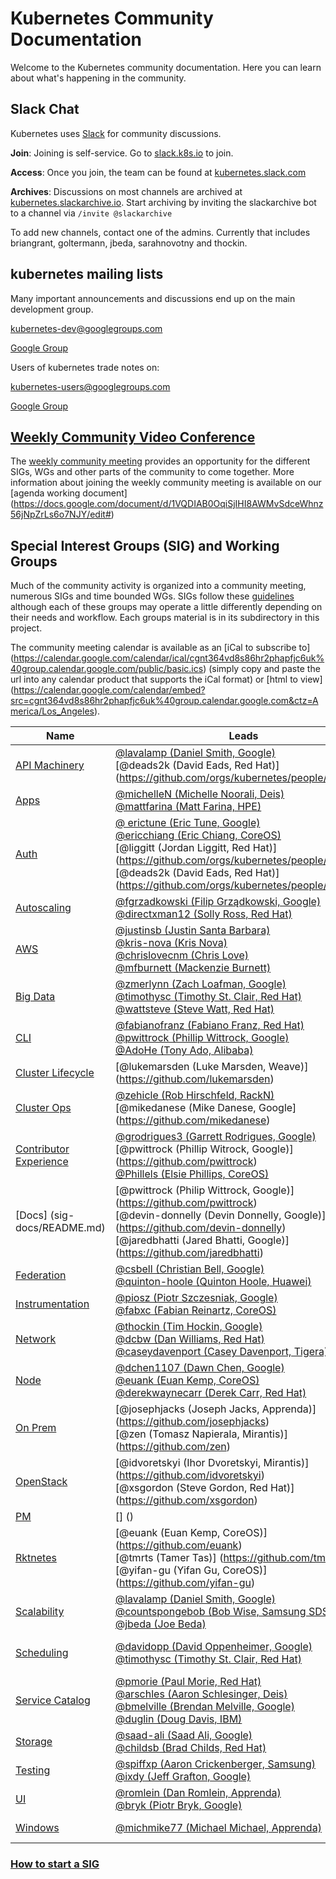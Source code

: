 # Kubernetes Community Documentation

Welcome to the Kubernetes community documentation. Here you can learn about what's happening in the community.

## Slack Chat

Kubernetes uses [Slack](http://slack.com) for community discussions.

**Join**: Joining is self-service.  Go to [slack.k8s.io](http://slack.k8s.io) to join.

**Access**: Once you join, the team can be found at [kubernetes.slack.com](http://kubernetes.slack.com)

**Archives**: Discussions on most channels are archived at [kubernetes.slackarchive.io](http://kubernetes.slackarchive.io).  Start archiving by inviting the slackarchive bot to a channel via `/invite @slackarchive`

To add new channels, contact one of the admins. Currently that includes briangrant, goltermann, jbeda, sarahnovotny and thockin.

## kubernetes mailing lists

Many important announcements and discussions end up on the main development group.

kubernetes-dev@googlegroups.com

[Google Group](https://groups.google.com/forum/#!forum/kubernetes-dev)

Users of kubernetes trade notes on:

kubernetes-users@googlegroups.com

[Google Group](https://groups.google.com/forum/#!forum/kubernetes-users)


## [Weekly Community Video Conference](community/README.md)

The [weekly community meeting](https://zoom.us/my/kubernetescommunity) provides an opportunity for the different SIGs, WGs and other parts of the community to come together.  More information about joining the weekly community meeting is available on our [agenda working document] (https://docs.google.com/document/d/1VQDIAB0OqiSjIHI8AWMvSdceWhnz56jNpZrLs6o7NJY/edit#)

## Special Interest Groups (SIG) and Working Groups

Much of the community activity is organized into a community meeting, numerous SIGs and time bounded WGs. SIGs follow these [guidelines](governance.md) although each of these groups may operate a little differently depending on their needs and workflow. Each groups material is in its subdirectory in this project.

The community meeting calendar is available as an [iCal to subscribe to] (https://calendar.google.com/calendar/ical/cgnt364vd8s86hr2phapfjc6uk%40group.calendar.google.com/public/basic.ics) (simply  copy and paste the url into any calendar product that supports the iCal format) or [html to view] (https://calendar.google.com/calendar/embed?src=cgnt364vd8s86hr2phapfjc6uk%40group.calendar.google.com&ctz=America/Los_Angeles).

| Name | Leads | Group | Slack Channel | Meetings |
|------|-------|-------|---------------|----------|
| [API Machinery](sig-api-machinery/README.md) | [@lavalamp (Daniel Smith, Google)](https://github.com/lavalamp) <br> [@deads2k (David Eads, Red Hat)] (https://github.com/orgs/kubernetes/people/deads2k)| [Group](https://groups.google.com/forum/#!forum/kubernetes-sig-api-machinery) | [#sig-api-machinery](https://kubernetes.slack.com/messages/sig-api-machinery/) | [Every other Wednesday at 11:00 AM PST](https://staging.talkgadget.google.com/hangouts/_/google.com/kubernetes-sig) |
| [Apps](sig-apps/README.md) | [@michelleN (Michelle Noorali, Deis)](https://github.com/michelleN)<br>[@mattfarina (Matt Farina, HPE)](https://github.com/mattfarina) | [Group](https://groups.google.com/forum/#!forum/kubernetes-sig-apps) | [#sig-apps](https://kubernetes.slack.com/messages/sig-apps) | [Mondays 9:00AM PST](https://zoom.us/j/4526666954) |
| [Auth](sig-auth/README.md) | [@ erictune (Eric Tune, Google)](https://github.com/erictune)<br> [@ericchiang (Eric Chiang, CoreOS)](https://github.com/orgs/kubernetes/people/ericchiang)<br> [@liggitt (Jordan Liggitt, Red Hat)] (https://github.com/orgs/kubernetes/people/liggitt) <br> [@deads2k (David Eads, Red Hat)] (https://github.com/orgs/kubernetes/people/deads2k) | [Group](https://groups.google.com/forum/#!forum/kubernetes-sig-auth) | [#sig-auth](https://kubernetes.slack.com/messages/sig-auth/) | Biweekly [Wednesdays at 1100 to 1200 PT](https://zoom.us/my/k8s.sig.auth) |
| [Autoscaling](sig-autoscaling/README.md) | [@fgrzadkowski (Filip Grządkowski, Google)](https://github.com/fgrzadkowski)<br> [@directxman12 (Solly Ross, Red Hat)](https://github.com/directxman12) | [Group](https://groups.google.com/forum/#!forum/kubernetes-sig-autoscaling) | [#sig-autoscaling](https://kubernetes.slack.com/messages/sig-autoscaling/) | Biweekly (or triweekly) on [Thurs at 0830 PT](https://plus.google.com/hangouts/_/google.com/k8s-autoscaling) |
| [AWS](sig-aws/README.md) | [@justinsb (Justin Santa Barbara)](https://github.com/justinsb)<br>[@kris-nova (Kris Nova)](https://github.com/kris-nova)<br>[@chrislovecnm (Chris Love)](https://github.com/chrislovecnm)<br>[@mfburnett (Mackenzie Burnett)](https://github.com/mfburnett) | [Group](https://groups.google.com/forum/#!forum/kubernetes-sig-aws) | [#sig-aws](https://kubernetes.slack.com/messages/sig-aws/) | We meet on [Zoom](https://zoom.us/my/k8ssigaws), and the calls are scheduled via the official [group mailing list](https://groups.google.com/forum/#!forum/kubernetes-sig-aws) |
| [Big Data](sig-big-data/README.md) | [@zmerlynn (Zach Loafman, Google)](https://github.com/zmerlynn)<br>[@timothysc (Timothy St. Clair, Red Hat)](https://github.com/timothysc)<br>[@wattsteve (Steve Watt, Red Hat)](https://github.com/wattsteve) | [Group](https://groups.google.com/forum/#!forum/kubernetes-sig-big-data) | [#sig-big-data](https://kubernetes.slack.com/messages/sig-big-data/) | Suspended |
| [CLI](sig-cli/README.md) | [@fabianofranz (Fabiano Franz, Red Hat)](https://github.com/fabianofranz)<br>[@pwittrock (Phillip Wittrock, Google)](https://github.com/pwittrock)<br>[@AdoHe (Tony Ado, Alibaba)](https://github.com/AdoHe) | [Group](https://groups.google.com/forum/#!forum/kubernetes-sig-cli) | [#sig-cli](https://kubernetes.slack.com/messages/sig-cli) | Bi-weekly Wednesdays at 9:00 AM PT on [Zoom](https://zoom.us/my/sigcli) |
| [Cluster Lifecycle](sig-cluster-lifecycle/README.md) | [@lukemarsden (Luke Marsden, Weave)] (https://github.com/lukemarsden) | [Group](https://groups.google.com/forum/#!forum/kubernetes-sig-cluster-lifecycle) | [#sig-cluster-lifecycle](https://kubernetes.slack.com/messages/sig-cluster-lifecycle) | Tuesdays at 09:00 AM PST on [Zoom](https://zoom.us/j/166836​624) |
| [Cluster Ops](sig-cluster-ops/README.md) | [@zehicle (Rob Hirschfeld, RackN)](https://github.com/zehicle) <br> [@mikedanese (Mike Danese, Google] (https://github.com/mikedanese) | [Group](https://groups.google.com/forum/#!forum/kubernetes-sig-cluster-ops) | [#sig-cluster-ops](https://kubernetes.slack.com/messages/sig-cluster-ops) | Thursdays at 1:00 PM PST on [hangouts](https://plus.google.com/hangouts/_/google.com/sig-cluster-ops)|
| [Contributor Experience](sig-contribx/README.md) | [@grodrigues3 (Garrett Rodrigues, Google)](https://github.com/Grodrigues3) <br> [@pwittrock (Phillip Witrock, Google)] (https://github.com/pwittrock) <br> [@Phillels (Elsie Phillips, CoreOS)](https://github.com/Phillels) | [Group](https://groups.google.com/forum/#!forum/kubernetes-wg-contribex) | [#wg-contribex] (https://kubernetes.slack.com/messages/wg-contribex) | Biweekly Wednesdays 9:30 AM PST on [zoom] (https://zoom.us/j/4730809290) |
| [Docs] (sig-docs/README.md) | [@pwittrock (Philip Wittrock, Google)] (https://github.com/pwittrock) <br> [@devin-donnelly (Devin Donnelly, Google)] (https://github.com/devin-donnelly) <br> [@jaredbhatti (Jared Bhatti, Google)] (https://github.com/jaredbhatti)| [Group] (https://groups.google.com/forum/#!forum/kubernetes-sig-docs) | [#sig-docs] (https://kubernetes.slack.com/messages/sig-docs) | Tuesdays @ 10:30AM PST on [Zoom](https://zoom.us/j/4730809290) |
| [Federation](sig-federation/README.md) | [@csbell (Christian Bell, Google)](https://github.com/csbell) <br> [@quinton-hoole (Quinton Hoole, Huawei)](https://github.com/quinton-hoole) | [Group](https://groups.google.com/forum/#!forum/kubernetes-sig-federation) | [#sig-federation](https://kubernetes.slack.com/messages/sig-federation/) | Bi-weekly on Monday at 9:00 AM PST on [hangouts](https://plus.google.com/hangouts/_/google.com/ubernetes) |
| [Instrumentation](sig-instrumentation/README.md) | [@piosz (Piotr Szczesniak, Google)](https://github.com/piosz) <br> [@fabxc (Fabian Reinartz, CoreOS)](https://github.com/fabxc) | [Group](https://groups.google.com/forum/#!forum/kubernetes-sig-instrumentation) | [#sig-instrumentation](https://kubernetes.slack.com/messages/sig-instrumentation) | [Thursdays at 9.30 AM PST](https://zoom.us/j/5342565819) |
| [Network](sig-network/README.md) | [@thockin (Tim Hockin, Google)](https://github.com/thockin)<br> [@dcbw (Dan Williams, Red Hat)](https://github.com/dcbw)<br> [@caseydavenport (Casey Davenport, Tigera)](https://github.com/caseydavenport) | [Group](https://groups.google.com/forum/#!forum/kubernetes-sig-network) | [#sig-network](https://kubernetes.slack.com/messages/sig-network/) | Thursdays at 2:00 PM PST on [Zoom](https://zoom.us/j/5806599998) |
| [Node](sig-node/README.md) | [@dchen1107 (Dawn Chen, Google)](https://github.com/dchen1107)<br>[@euank (Euan Kemp, CoreOS)](https://github.com/orgs/kubernetes/people/euank)<br>[@derekwaynecarr (Derek Carr, Red Hat)](https://github.com/derekwaynecarr) | [Group](https://groups.google.com/forum/#!forum/kubernetes-sig-node) | [#sig-node](https://kubernetes.slack.com/messages/sig-node/) | [Tuesdays at 10:00 PT](https://plus.google.com/hangouts/_/google.com/sig-node-meetup?authuser=0) |
| [On Prem](sig-onprem/README.md) | [@josephjacks (Joseph Jacks, Apprenda)] (https://github.com/josephjacks) <br> [@zen (Tomasz Napierala, Mirantis)] (https://github.com/zen)| [Group](https://groups.google.com/forum/#!forum/kubernetes-sig-on-prem) | [#sig-onprem](https://kubernetes.slack.com/messages/sig-onprem/) | Every second Wednesday at 8 PM PST / 11 PM EST |
| [OpenStack](sig-openstack/README.md) | [@idvoretskyi (Ihor Dvoretskyi, Mirantis)] (https://github.com/idvoretskyi) <br> [@xsgordon (Steve Gordon, Red Hat)] (https://github.com/xsgordon)| [Group](https://groups.google.com/forum/#!forum/kubernetes-sig-openstack) | [#sig-openstack](https://kubernetes.slack.com/messages/sig-openstack/) | Every second Wednesday at 5 PM PDT / 2 PM EDT |
| [PM](project-managers/README.md) | [] ()| [Group](https://groups.google.com/forum/#!forum/kubernetes-pm) | []() | TBD|
| [Rktnetes](sig-rktnetes/README.md) | [@euank (Euan Kemp, CoreOS)] (https://github.com/euank) <br> [@tmrts (Tamer Tas)] (https://github.com/tmrts) <br> [@yifan-gu (Yifan Gu, CoreOS)] (https://github.com/yifan-gu) | [Group](https://groups.google.com/forum/#!forum/kubernetes-sig-rktnetes) | [#sig-rktnetes](https://kubernetes.slack.com/messages/sig-rktnetes/) | [As needed (ad-hoc)](https://zoom.us/j/830298957) |
| [Scalability](sig-scalability/README.md) | [@lavalamp (Daniel Smith, Google)](https://github.com/lavalamp)<br>[@countspongebob (Bob Wise, Samsung SDS)](https://github.com/countspongebob)<br>[@jbeda (Joe Beda)](https://github.com/jbeda) | [Group](https://groups.google.com/forum/#!forum/kubernetes-sig-scale) | [#sig-scale](https://kubernetes.slack.com/messages/sig-scale/) | [Thursdays at 09:00 PT](https://zoom.us/j/989573207) |
| [Scheduling](sig-scheduling/README.md) | [@davidopp (David Oppenheimer, Google)](https://github.com/davidopp)<br>[@timothysc (Timothy St. Clair, Red Hat)](https://github.com/timothysc) | [Group](https://groups.google.com/forum/#!forum/kubernetes-sig-scheduling) | [#sig-scheduling](https://kubernetes.slack.com/messages/sig-scheduling/) | Alternate between Mondays at 1 PM PT and Wednesdays at 12:30 AM PT on [Zoom](https://zoom.us/zoomconference?m=rN2RrBUYxXgXY4EMiWWgQP6Vslgcsn86) |
| [Service Catalog](sig-service-catalog/README.md) | [@pmorie (Paul Morie, Red Hat)](https://github.com/pmorie) <br> [@arschles (Aaron Schlesinger, Deis)](github.com/arschles) <br> [@bmelville (Brendan Melville, Google)](https://github.com/bmelville) <br> [@duglin (Doug Davis, IBM)](https://github.com/duglin)| [Group](https://groups.google.com/forum/#!forum/kubernetes-sig-service-catalog) | [#sig-service-catalog](https://kubernetes.slack.com/messages/sig-service-catalog/) | [Mondays at 1 PM PST](https://zoom.us/j/7201225346) |
| [Storage](sig-storage/README.md) | [@saad-ali (Saad Ali, Google)](https://github.com/saad-ali)<br>[@childsb (Brad Childs, Red Hat)](https://github.com/childsb) | [Group](https://groups.google.com/forum/#!forum/kubernetes-sig-storage)  | [#sig-storage](https://kubernetes.slack.com/messages/sig-storage/) | Bi-weekly Thursdays 9 AM PST (or more frequently) on [Zoom](https://zoom.us/j/614261834) |
| [Testing](sig-testing/README.md) | [@spiffxp (Aaron Crickenberger, Samsung)](https://github.com/spiffxp)<br>[@ixdy (Jeff Grafton, Google)](https://github.com/ixdy) | [Group](https://groups.google.com/forum/#!forum/kubernetes-sig-testing) | [#sig-testing](https://kubernetes.slack.com/messages/sig-testing/) | [Tuesdays at 9:30 AM PT](https://zoom.us/j/553910341) |
| [UI](sig-ui/README.md) | [@romlein (Dan Romlein, Apprenda)](https://github.com/romlein)<br> [@bryk (Piotr Bryk, Google)](https://github.com/bryk) | [Group](https://groups.google.com/forum/#!forum/kubernetes-sig-ui) | [#sig-ui](https://kubernetes.slack.com/messages/sig-ui/) | Wednesdays at 4:00 PM CEST |
| [Windows](sig-windows/README.md) | [@michmike77 (Michael Michael, Apprenda)](https://github.com/michmike)| [Group](https://groups.google.com/forum/#!forum/kubernetes-sig-windows) | [#sig-windows](https://kubernetes.slack.com/messages/sig-windows) | Bi-weekly Tuesdays at 10:00 AM PT |

### [How to start a SIG](sig-creation-procedure.md)
